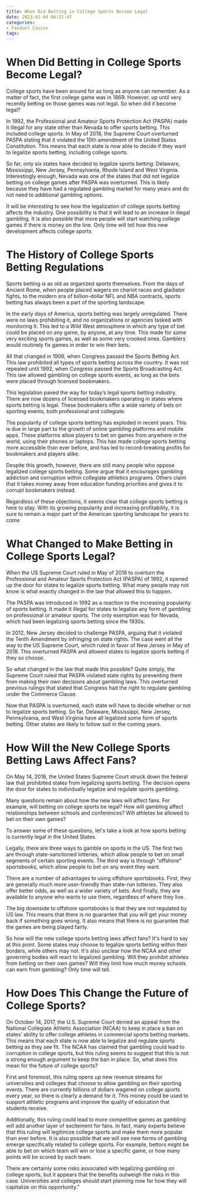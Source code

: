 ```yaml
---
title: When Did Betting in College Sports Become Legal 
date: 2023-01-04 06:52:47
categories:
- Fanduel Casino
tags:
---
```



#  When Did Betting in College Sports Become Legal? 

College sports have been around for as long as anyone can remember. As a matter of fact, the first college game was in 1869. However, up until very recently betting on those games was not legal. So when did it become legal?

In 1992, the Professional and Amateur Sports Protection Act (PASPA) made it illegal for any state other than Nevada to offer sports betting. This included college sports. In May of 2018, the Supreme Court overturned PASPA stating that it violated the 10th amendment of the United States Constitution. This means that each state is now able to decide if they want to legalize sports betting, including college sports.

So far, only six states have decided to legalize sports betting: Delaware, Mississippi, New Jersey, Pennsylvania, Rhode Island and West Virginia. Interestingly enough, Nevada was one of the states that did not legalize betting on college games after PASPA was overturned. This is likely because they have had a regulated gambling market for many years and do not need to additional gambling options. 

It will be interesting to see how the legalization of college sports betting affects the industry. One possibility is that it will lead to an increase in illegal gambling. It is also possible that more people will start watching college games if there is money on the line. Only time will tell how this new development affects college sports

#  The History of College Sports Betting Regulations 
Sports betting is as old as organized sports themselves. From the days of Ancient Rome, when people placed wagers on chariot races and gladiator fights, to the modern era of billion-dollar NFL and NBA contracts, sports betting has always been a part of the sporting landscape. 

In the early days of America, sports betting was largely unregulated. There were no laws prohibiting it, and no organizations or agencies tasked with monitoring it. This led to a Wild West atmosphere in which any type of bet could be placed on any game, by anyone, at any time. This made for some very exciting sports games, as well as some very crooked ones. Gamblers would routinely fix games in order to win their bets. 

All that changed in 1906, when Congress passed the Sports Betting Act. This law prohibited all types of sports betting across the country. It was not repealed until 1992, when Congress passed the Sports Broadcasting Act. This law allowed gambling on college sports events, as long as the bets were placed through licensed bookmakers. 

This legislation paved the way for today’s legal sports betting industry. There are now dozens of licensed bookmakers operating in states where sports betting is legal. These bookmakers offer a wide variety of bets on sporting events, both professional and collegiate. 

The popularity of college sports betting has exploded in recent years. This is due in large part to the growth of online gambling platforms and mobile apps. These platforms allow players to bet on games from anywhere in the world, using their phones or laptops. This has made college sports betting more accessible than ever before, and has led to record-breaking profits for bookmakers and players alike. 

Despite this growth, however, there are still many people who oppose legalized college sports betting. Some argue that it encourages gambling addiction and corruption within collegiate athletics programs. Others claim that it takes money away from education funding priorities and gives it to corrupt bookmakers instead. 

Regardless of these objections, it seems clear that college sports betting is here to stay. With its growing popularity and increasing profitability, it is sure to remain a major part of the American sporting landscape for years to come

#  What Changed to Make Betting in College Sports Legal? 

When the US Supreme Court ruled in May of 2018 to overturn the Professional and Amateur Sports Protection Act (PASPA) of 1992, it opened up the door for states to legalize sports betting. What many people may not know is what exactly changed in the law that allowed this to happen. 

The PASPA was introduced in 1992 as a reaction to the increasing popularity of sports betting. It made it illegal for states to legalize any form of gambling on professional or amateur sports. The only exemption was for Nevada, which had been legalizing sports betting since the 1930s. 

In 2012, New Jersey decided to challenge PASPA, arguing that it violated the Tenth Amendment by infringing on state rights. The case went all the way to the US Supreme Court, which ruled in favor of New Jersey in May of 2018. This overturned PASPA and allowed states to legalize sports betting if they so choose. 

So what changed in the law that made this possible? Quite simply, the Supreme Court ruled that PASPA violated state rights by preventing them from making their own decisions about gambling laws. This overturned previous rulings that stated that Congress had the right to regulate gambling under the Commerce Clause. 

Now that PASPA is overturned, each state will have to decide whether or not to legalize sports betting. So far, Delaware, Mississippi, New Jersey, Pennsylvania, and West Virginia have all legalized some form of sports betting. Other states are likely to follow suit in the coming years.

#  How Will the New College Sports Betting Laws Affect Fans? 

On May 14, 2018, the United States Supreme Court struck down the federal law that prohibited states from legalizing sports betting. The decision opens the door for states to individually legalize and regulate sports gambling.

Many questions remain about how the new laws will affect fans. For example, will betting on college sports be legal? How will gambling affect relationships between schools and conferences? Will athletes be allowed to bet on their own games?

To answer some of these questions, let's take a look at how sports betting is currently legal in the United States.

Legally, there are three ways to gamble on sports in the US. The first two are through state-sanctioned lotteries, which allow people to bet on small segments of certain sporting events. The third way is through "offshore" sportsbooks, which allow people to bet on any event they want.

There are a number of advantages to using offshore sportsbooks. First, they are generally much more user-friendly than state-run lotteries. They also offer better odds, as well as a wider variety of bets. And finally, they are available to anyone who wants to use them, regardless of where they live.

The big downside to offshore sportsbooks is that they are not regulated by US law. This means that there is no guarantee that you will get your money back if something goes wrong. It also means that there is no guarantee that the games are being played fairly.

So how will the new college sports betting laws affect fans? It's hard to say at this point. Some states may choose to legalize sports betting within their borders, while others may not. It's also unclear how the NCAA and other governing bodies will react to legalized gambling. Will they prohibit athletes from betting on their own games? Will they limit how much money schools can earn from gambling? Only time will tell.

#  How Does This Change the Future of College Sports?

On October 14, 2017, the U.S. Supreme Court denied an appeal from the National Collegiate Athletic Association (NCAA) to keep in place a ban on states’ ability to offer college athletes in commercial sports betting markets. This means that each state is now able to legalize and regulate sports betting as they see fit. The NCAA has claimed that gambling could lead to corruption in college sports, but this ruling seems to suggest that this is not a strong enough argument to keep the ban in place. So, what does this mean for the future of college sports?

First and foremost, this ruling opens up new revenue streams for universities and colleges that choose to allow gambling on their sporting events. There are currently billions of dollars wagered on college sports every year, so there is clearly a demand for it. This money could be used to support athletic programs and improve the quality of education that students receive.

Additionally, this ruling could lead to more competitive games as gambling will add another layer of excitement for fans. In fact, many experts believe that this ruling will legitimize college sports and make them more popular than ever before. It is also possible that we will see new forms of gambling emerge specifically related to college sports. For example, bettors might be able to bet on which team will win or lose a specific game, or how many points will be scored by each team.

There are certainly some risks associated with legalizing gambling on college sports, but it appears that the benefits outweigh the risks in this case. Universities and colleges should start planning now for how they will capitalize on this opportunity."